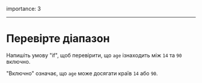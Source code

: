 importance: 3

---

# Перевірте діапазон

Напишіть умову "if", щоб перевірити, що `age` iзнаходить між `14` та `90` включно.

"Включно" означає, що `age` може досягати країв `14` або `90`.
